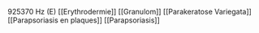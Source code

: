 925370 Hz (E)
[[Erythrodermie]]
[[Granulom]]
[[Parakeratose Variegata]]
[[Parapsoriasis en plaques]]
[[Parapsoriasis]]
